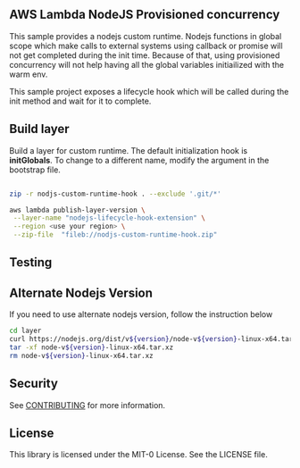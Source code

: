 ## AWS Lambda NodeJS Provisioned concurrency

This sample provides a nodejs custom runtime. Nodejs functions in global scope which make calls to external systems using callback or promise will not get completed during the init time. Because of that, using provisioned concurrency will not help having all the global variables initiailized with the warm env.

This sample project exposes a lifecycle hook which will be called during the init method and wait for it to complete.

## Build layer

Build a layer for custom runtime. The default initialization hook is <b>initGlobals</b>. 
To change to a different name, modify the argument in the bootstrap file.

```bash

zip -r nodjs-custom-runtime-hook . --exclude '.git/*'

aws lambda publish-layer-version \
 --layer-name "nodejs-lifecycle-hook-extension" \
 --region <use your region> \
 --zip-file  "fileb://nodjs-custom-runtime-hook.zip"

```

## Testing


## Alternate Nodejs Version

If you need to use alternate nodejs version, follow the instruction below

```bash
cd layer
curl https://nodejs.org/dist/v${version}/node-v${version}-linux-x64.tar.xz --output node-v${version}-linux-x64.tar.xz
tar -xf node-v${version}-linux-x64.tar.xz
rm node-v${version}-linux-x64.tar.xz

```

## Security

See [CONTRIBUTING](CONTRIBUTING.md#security-issue-notifications) for more information.

## License

This library is licensed under the MIT-0 License. See the LICENSE file.

